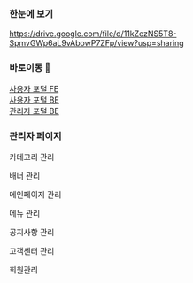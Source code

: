 ### 한눈에 보기
https://drive.google.com/file/d/11kZezNS5T8-SpmvGWp6aL9vAbowP7ZFp/view?usp=sharing

### 바로이동 🔗

[사용자 포털 FE](https://github.com/SGABF/MarketWeb) <br>
[사용자 포털 BE](https://github.com/SGABF/MarketWebBack) <br>
[관리자 포털 BE](https://github.com/SGABF/MarketAdminPage) <br>




### 관리자 페이지

  카테고리 관리
  
  배너 관리
  
  메인페이지 관리
  
  메뉴 관리
  
  공지사항 관리
  
  고객센터 관리
  
  회원관리
  
